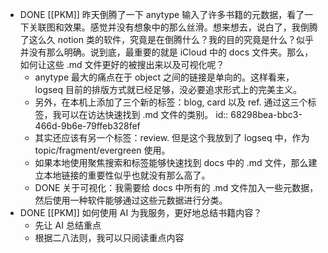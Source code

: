 - DONE [[PKM]] 昨天倒腾了一下 anytype 输入了许多书籍的元数据，看了一下关联图和效果。感觉并没有想象中的那么丝滑。想来想去，说白了，我倒腾了这么久 notion 类的软件，究竟是在倒腾什么？我的目的究竟是什么？似乎并没有那么明确。说到底，最重要的就是 iCloud 中的 docs 文件夹。那么，如何让这些 .md 文件更好的被搜出来以及可视化呢？
	- anytype 最大的痛点在于 object 之间的链接是单向的。这样看来，logseq 目前的排版方式就已经足够，没必要追求形式上的完美主义。
	- 另外，在本机上添加了三个新的标签：blog, card 以及 ref. 通过这三个标签，我可以在访达快速找到 .md 文件的类别。
	  id:: 68298bea-bbc3-466d-9b6e-79ffeb328fef
	- 其实还应该有另一个标签：review. 但是这个我放到了 logseq 中，作为 topic/fragment/evergreen 使用。
	- 如果本地使用聚焦搜索和标签能够快速找到 docs 中的 .md 文件，那么建立本地链接的重要性似乎也就没有那么高了。
	- DONE 关于可视化：我需要给 docs 中所有的 .md 文件加入一些元数据，然后使用一种软件能够通过这些元数据进行分类。
- DONE [[PKM]] 如何使用 AI 为我服务，更好地总结书籍内容？
	- 先让 AI 总结重点
	- 根据二八法则，我可以只阅读重点内容